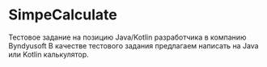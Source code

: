 # SimpeCalculate
Тестовое задание на позицию Java/Kotlin разработчика в компанию Byndyusoft  В качестве тестового задания предлагаем написать на Java или Kotlin калькулятор.
